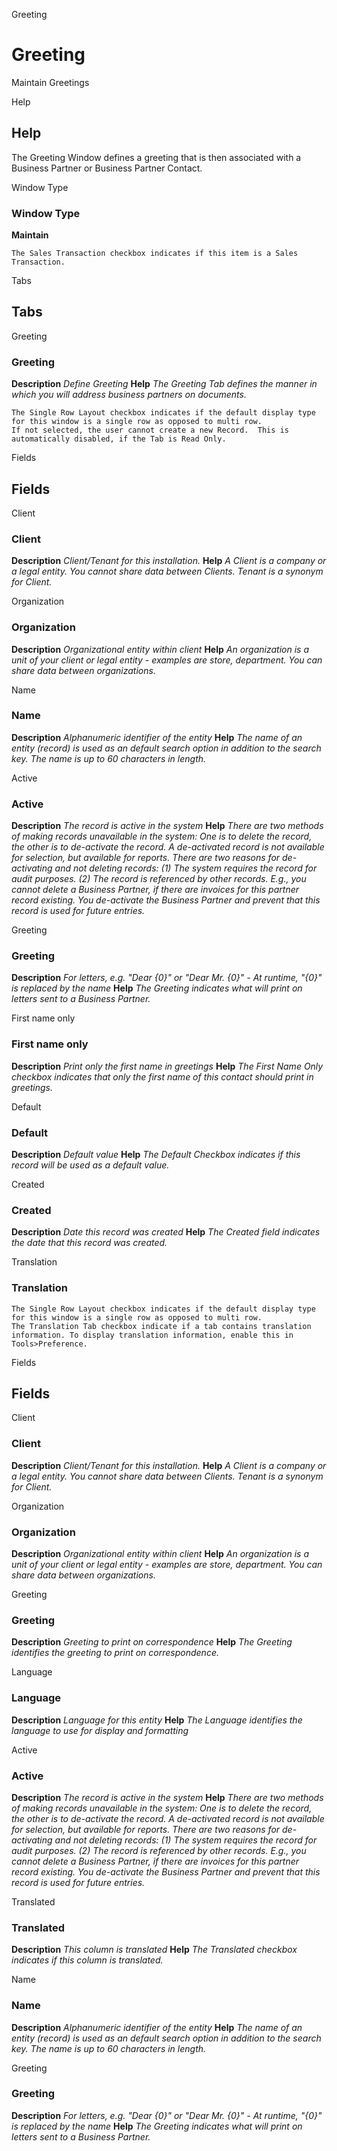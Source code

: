 
Greeting
# Greeting


Maintain Greetings

Help
## Help

The Greeting Window defines a greeting that is then associated with a Business Partner or Business Partner Contact.

Window Type
### Window Type

**Maintain**

```
The Sales Transaction checkbox indicates if this item is a Sales Transaction.
```

Tabs
## Tabs


Greeting
### Greeting

**Description**
 *Define Greeting*
**Help**
 *The Greeting Tab defines the manner in which you will address business partners on documents.*

```
The Single Row Layout checkbox indicates if the default display type for this window is a single row as opposed to multi row.
If not selected, the user cannot create a new Record.  This is automatically disabled, if the Tab is Read Only.
```
Fields
## Fields


Client
### Client

**Description**
 *Client/Tenant for this installation.*
**Help**
 *A Client is a company or a legal entity. You cannot share data between Clients. Tenant is a synonym for Client.*

Organization
### Organization

**Description**
 *Organizational entity within client*
**Help**
 *An organization is a unit of your client or legal entity - examples are store, department. You can share data between organizations.*

Name
### Name

**Description**
 *Alphanumeric identifier of the entity*
**Help**
 *The name of an entity (record) is used as an default search option in addition to the search key. The name is up to 60 characters in length.*

Active
### Active

**Description**
 *The record is active in the system*
**Help**
 *There are two methods of making records unavailable in the system: One is to delete the record, the other is to de-activate the record. A de-activated record is not available for selection, but available for reports.
There are two reasons for de-activating and not deleting records:
(1) The system requires the record for audit purposes.
(2) The record is referenced by other records. E.g., you cannot delete a Business Partner, if there are invoices for this partner record existing. You de-activate the Business Partner and prevent that this record is used for future entries.*

Greeting
### Greeting

**Description**
 *For letters, e.g. "Dear {0}" or "Dear Mr. {0}" - At runtime, "{0}" is replaced by the name*
**Help**
 *The Greeting indicates what will print on letters sent to a Business Partner.*

First name only
### First name only

**Description**
 *Print only the first name in greetings*
**Help**
 *The First Name Only checkbox indicates that only the first name of this contact should print in greetings.*

Default
### Default

**Description**
 *Default value*
**Help**
 *The Default Checkbox indicates if this record will be used as a default value.*

Created
### Created

**Description**
 *Date this record was created*
**Help**
 *The Created field indicates the date that this record was created.*

Translation
### Translation


```
The Single Row Layout checkbox indicates if the default display type for this window is a single row as opposed to multi row.
The Translation Tab checkbox indicate if a tab contains translation information. To display translation information, enable this in Tools>Preference.
```
Fields
## Fields


Client
### Client

**Description**
 *Client/Tenant for this installation.*
**Help**
 *A Client is a company or a legal entity. You cannot share data between Clients. Tenant is a synonym for Client.*

Organization
### Organization

**Description**
 *Organizational entity within client*
**Help**
 *An organization is a unit of your client or legal entity - examples are store, department. You can share data between organizations.*

Greeting
### Greeting

**Description**
 *Greeting to print on correspondence*
**Help**
 *The Greeting identifies the greeting to print on correspondence.*

Language
### Language

**Description**
 *Language for this entity*
**Help**
 *The Language identifies the language to use for display and formatting*

Active
### Active

**Description**
 *The record is active in the system*
**Help**
 *There are two methods of making records unavailable in the system: One is to delete the record, the other is to de-activate the record. A de-activated record is not available for selection, but available for reports.
There are two reasons for de-activating and not deleting records:
(1) The system requires the record for audit purposes.
(2) The record is referenced by other records. E.g., you cannot delete a Business Partner, if there are invoices for this partner record existing. You de-activate the Business Partner and prevent that this record is used for future entries.*

Translated
### Translated

**Description**
 *This column is translated*
**Help**
 *The Translated checkbox indicates if this column is translated.*

Name
### Name

**Description**
 *Alphanumeric identifier of the entity*
**Help**
 *The name of an entity (record) is used as an default search option in addition to the search key. The name is up to 60 characters in length.*

Greeting
### Greeting

**Description**
 *For letters, e.g. "Dear {0}" or "Dear Mr. {0}" - At runtime, "{0}" is replaced by the name*
**Help**
 *The Greeting indicates what will print on letters sent to a Business Partner.*
